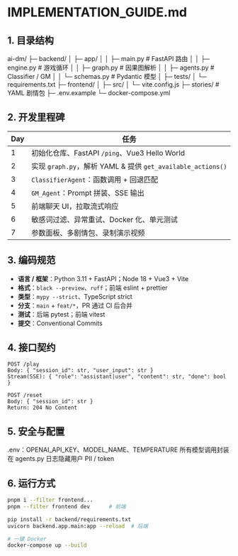 # IMPLEMENTATION_GUIDE.md
## 1. 目录结构
ai-dm/
├─ backend/
│ ├─ app/
│ │ ├─ main.py # FastAPI 路由
│ │ ├─ engine.py # 游戏循环
│ │ ├─ graph.py # 因果图解析
│ │ ├─ agents.py # Classifier / GM
│ │ └─ schemas.py # Pydantic 模型
│ ├─ tests/
│ └─ requirements.txt
├─ frontend/
│ ├─ src/
│ └─ vite.config.js
├─ stories/ # YAML 剧情包
├─ .env.example
└─ docker-compose.yml

## 2. 开发里程碑
| Day | 任务 |
| --- | ---- |
| 1 | 初始化仓库、FastAPI `/ping`、Vue3 Hello World |
| 2 | 实现 `graph.py`，解析 YAML & 提供 `get_available_actions()` |
| 3 | `ClassifierAgent`：函数调用 + 回退匹配 |
| 4 | `GM_Agent`：Prompt 拼装、SSE 输出 |
| 5 | 前端聊天 UI，拉取流式响应 |
| 6 | 敏感词过滤、异常重试、Docker 化、单元测试 |
| 7 | 参数面板、多剧情包、录制演示视频 |

## 3. 编码规范
- **语言 / 框架**：Python 3.11 + FastAPI；Node 18 + Vue3 + Vite
- **格式**：`black --preview`、`ruff`；前端 eslint + prettier
- **类型**：`mypy --strict`、TypeScript strict
- **分支**：`main` + `feat/*`，PR 通过 CI 后合并
- **测试**：后端 pytest；前端 vitest
- **提交**：Conventional Commits

## 4. 接口契约
```http
POST /play
Body: { "session_id": str, "user_input": str }
Stream(SSE): { "role": "assistant|user", "content": str, "done": bool }

POST /reset
Body: { "session_id": str }
Return: 204 No Content
```

## 5. 安全与配置
.env：OPENAI_API_KEY、MODEL_NAME、TEMPERATURE
所有模型调用封装在 agents.py
日志隐藏用户 PII / token

## 6. 运行方式
```bash
pnpm i --filter frontend...
pnpm --filter frontend dev      # 前端

pip install -r backend/requirements.txt
uvicorn backend.app.main:app --reload  # 后端

# 一键 Docker
docker-compose up --build
```
